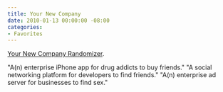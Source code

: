 ```yaml
---
title: Your New Company
date: 2010-01-13 00:00:00 -08:00
categories:
- Favorites
---
```


<p><a href="http://yizzle.com/yournewcompany/">Your New Company Randomizer</a>. </p>

<p>"A(n) enterprise iPhone app for drug addicts to buy friends."
"A social networking platform for developers to find friends."
"A(n) enterprise ad server for businesses to find sex."</p>
